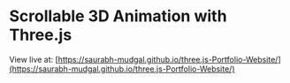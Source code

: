 # Scrollable 3D Animation with Three.js

View live at: [https://saurabh-mudgal.github.io/three.js-Portfolio-Website/](https://saurabh-mudgal.github.io/three.js-Portfolio-Website/)
